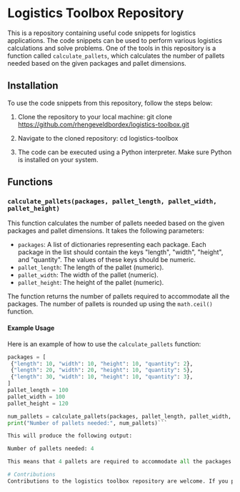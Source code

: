# Logistics Toolbox Repository

This is a repository containing useful code snippets for logistics applications. The code snippets can be used to perform various logistics calculations and solve problems. One of the tools in this repository is a function called `calculate_pallets`, which calculates the number of pallets needed based on the given packages and pallet dimensions.

## Installation

To use the code snippets from this repository, follow the steps below:

1. Clone the repository to your local machine:
git clone https://github.com/rhengeveldbordex/logistics-toolbox.git

2. Navigate to the cloned repository:
cd logistics-toolbox


3. The code can be executed using a Python interpreter. Make sure Python is installed on your system.

## Functions

### `calculate_pallets(packages, pallet_length, pallet_width, pallet_height)`

This function calculates the number of pallets needed based on the given packages and pallet dimensions. It takes the following parameters:

- `packages`: A list of dictionaries representing each package. Each package in the list should contain the keys "length", "width", "height", and "quantity". The values of these keys should be numeric.
- `pallet_length`: The length of the pallet (numeric).
- `pallet_width`: The width of the pallet (numeric).
- `pallet_height`: The height of the pallet (numeric).

The function returns the number of pallets required to accommodate all the packages. The number of pallets is rounded up using the `math.ceil()` function.

#### Example Usage

Here is an example of how to use the `calculate_pallets` function:

```python
packages = [
 {"length": 10, "width": 10, "height": 10, "quantity": 2},
 {"length": 20, "width": 20, "height": 10, "quantity": 5},
 {"length": 30, "width": 10, "height": 10, "quantity": 3},
]
pallet_length = 100
pallet_width = 100
pallet_height = 120

num_pallets = calculate_pallets(packages, pallet_length, pallet_width, pallet_height)
print("Number of pallets needed:", num_pallets)```

This will produce the following output:

Number of pallets needed: 4

This means that 4 pallets are required to accommodate all the packages according to the given dimensions.

# Contributions
Contributions to the logistics toolbox repository are welcome. If you propose an improvement or want to add a new feature, you can submit a pull request with your changes. Make sure your changes are well-documented and tested.